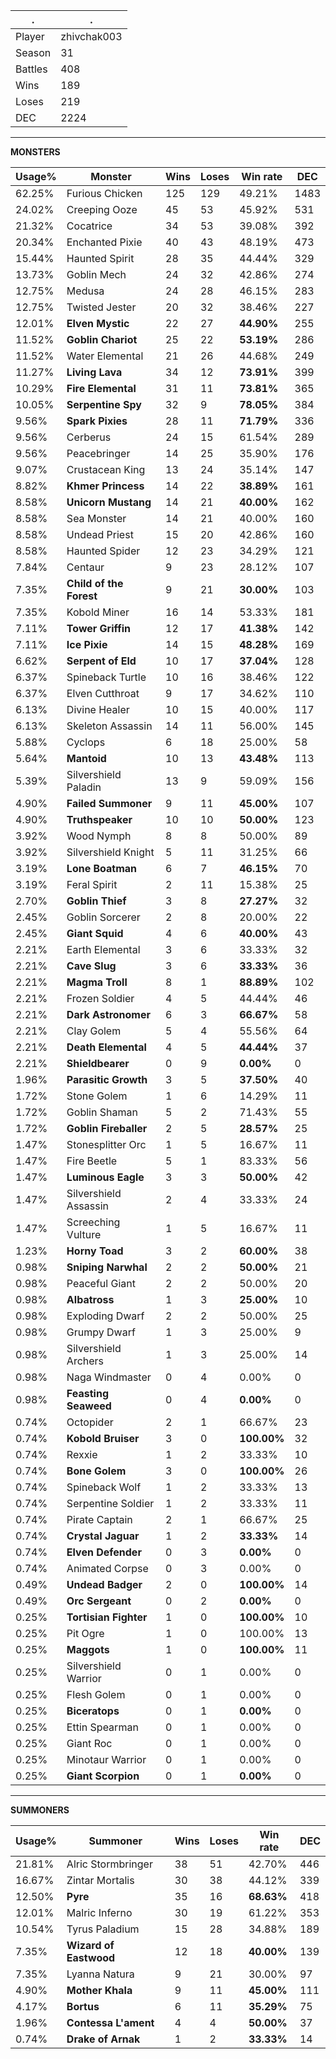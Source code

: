 .|.
|-|-
Player|zhivchak003
Season|31
Battles|408
Wins|189
Loses|219
DEC|2224

---
**MONSTERS**

Usage%|Monster|Wins|Loses|Win rate|DEC|
-|-|-|-|-|-|
62.25%|Furious Chicken|125|129|49.21%|1483|
24.02%|Creeping Ooze|45|53|45.92%|531|
21.32%|Cocatrice|34|53|39.08%|392|
20.34%|Enchanted Pixie|40|43|48.19%|473|
15.44%|Haunted Spirit|28|35|44.44%|329|
13.73%|Goblin Mech|24|32|42.86%|274|
12.75%|Medusa|24|28|46.15%|283|
12.75%|Twisted Jester|20|32|38.46%|227|
12.01%|**Elven Mystic**|22|27|**44.90%**|255|
11.52%|**Goblin Chariot**|25|22|**53.19%**|286|
11.52%|Water Elemental|21|26|44.68%|249|
11.27%|**Living Lava**|34|12|**73.91%**|399|
10.29%|**Fire Elemental**|31|11|**73.81%**|365|
10.05%|**Serpentine Spy**|32|9|**78.05%**|384|
9.56%|**Spark Pixies**|28|11|**71.79%**|336|
9.56%|Cerberus|24|15|61.54%|289|
9.56%|Peacebringer|14|25|35.90%|176|
9.07%|Crustacean King|13|24|35.14%|147|
8.82%|**Khmer Princess**|14|22|**38.89%**|161|
8.58%|**Unicorn Mustang**|14|21|**40.00%**|162|
8.58%|Sea Monster|14|21|40.00%|160|
8.58%|Undead Priest|15|20|42.86%|160|
8.58%|Haunted Spider|12|23|34.29%|121|
7.84%|Centaur|9|23|28.12%|107|
7.35%|**Child of the Forest**|9|21|**30.00%**|103|
7.35%|Kobold Miner|16|14|53.33%|181|
7.11%|**Tower Griffin**|12|17|**41.38%**|142|
7.11%|**Ice Pixie**|14|15|**48.28%**|169|
6.62%|**Serpent of Eld**|10|17|**37.04%**|128|
6.37%|Spineback Turtle|10|16|38.46%|122|
6.37%|Elven Cutthroat|9|17|34.62%|110|
6.13%|Divine Healer|10|15|40.00%|117|
6.13%|Skeleton Assassin|14|11|56.00%|145|
5.88%|Cyclops|6|18|25.00%|58|
5.64%|**Mantoid**|10|13|**43.48%**|113|
5.39%|Silvershield Paladin|13|9|59.09%|156|
4.90%|**Failed Summoner**|9|11|**45.00%**|107|
4.90%|**Truthspeaker**|10|10|**50.00%**|123|
3.92%|Wood Nymph|8|8|50.00%|89|
3.92%|Silvershield Knight|5|11|31.25%|66|
3.19%|**Lone Boatman**|6|7|**46.15%**|70|
3.19%|Feral Spirit|2|11|15.38%|25|
2.70%|**Goblin Thief**|3|8|**27.27%**|32|
2.45%|Goblin Sorcerer|2|8|20.00%|22|
2.45%|**Giant Squid**|4|6|**40.00%**|43|
2.21%|Earth Elemental|3|6|33.33%|32|
2.21%|**Cave Slug**|3|6|**33.33%**|36|
2.21%|**Magma Troll**|8|1|**88.89%**|102|
2.21%|Frozen Soldier|4|5|44.44%|46|
2.21%|**Dark Astronomer**|6|3|**66.67%**|58|
2.21%|Clay Golem|5|4|55.56%|64|
2.21%|**Death Elemental**|4|5|**44.44%**|37|
2.21%|**Shieldbearer**|0|9|**0.00%**|0|
1.96%|**Parasitic Growth**|3|5|**37.50%**|40|
1.72%|Stone Golem|1|6|14.29%|11|
1.72%|Goblin Shaman|5|2|71.43%|55|
1.72%|**Goblin Fireballer**|2|5|**28.57%**|25|
1.47%|Stonesplitter Orc|1|5|16.67%|11|
1.47%|Fire Beetle|5|1|83.33%|56|
1.47%|**Luminous Eagle**|3|3|**50.00%**|42|
1.47%|Silvershield Assassin|2|4|33.33%|24|
1.47%|Screeching Vulture|1|5|16.67%|11|
1.23%|**Horny Toad**|3|2|**60.00%**|38|
0.98%|**Sniping Narwhal**|2|2|**50.00%**|21|
0.98%|Peaceful Giant|2|2|50.00%|20|
0.98%|**Albatross**|1|3|**25.00%**|10|
0.98%|Exploding Dwarf|2|2|50.00%|25|
0.98%|Grumpy Dwarf|1|3|25.00%|9|
0.98%|Silvershield Archers|1|3|25.00%|14|
0.98%|Naga Windmaster|0|4|0.00%|0|
0.98%|**Feasting Seaweed**|0|4|**0.00%**|0|
0.74%|Octopider|2|1|66.67%|23|
0.74%|**Kobold Bruiser**|3|0|**100.00%**|32|
0.74%|Rexxie|1|2|33.33%|10|
0.74%|**Bone Golem**|3|0|**100.00%**|26|
0.74%|Spineback Wolf|1|2|33.33%|13|
0.74%|Serpentine Soldier|1|2|33.33%|11|
0.74%|Pirate Captain|2|1|66.67%|25|
0.74%|**Crystal Jaguar**|1|2|**33.33%**|14|
0.74%|**Elven Defender**|0|3|**0.00%**|0|
0.74%|Animated Corpse|0|3|0.00%|0|
0.49%|**Undead Badger**|2|0|**100.00%**|14|
0.49%|**Orc Sergeant**|0|2|**0.00%**|0|
0.25%|**Tortisian Fighter**|1|0|**100.00%**|10|
0.25%|Pit Ogre|1|0|100.00%|13|
0.25%|**Maggots**|1|0|**100.00%**|11|
0.25%|Silvershield Warrior|0|1|0.00%|0|
0.25%|Flesh Golem|0|1|0.00%|0|
0.25%|**Biceratops**|0|1|**0.00%**|0|
0.25%|Ettin Spearman|0|1|0.00%|0|
0.25%|Giant Roc|0|1|0.00%|0|
0.25%|Minotaur Warrior|0|1|0.00%|0|
0.25%|**Giant Scorpion**|0|1|**0.00%**|0|

---
**SUMMONERS**

Usage%|Summoner|Wins|Loses|Win rate|DEC|
-|-|-|-|-|-|
21.81%|Alric Stormbringer|38|51|42.70%|446|
16.67%|Zintar Mortalis|30|38|44.12%|339|
12.50%|**Pyre**|35|16|**68.63%**|418|
12.01%|Malric Inferno|30|19|61.22%|353|
10.54%|Tyrus Paladium|15|28|34.88%|189|
7.35%|**Wizard of Eastwood**|12|18|**40.00%**|139|
7.35%|Lyanna Natura|9|21|30.00%|97|
4.90%|**Mother Khala**|9|11|**45.00%**|111|
4.17%|**Bortus**|6|11|**35.29%**|75|
1.96%|**Contessa L'ament**|4|4|**50.00%**|37|
0.74%|**Drake of Arnak**|1|2|**33.33%**|14|
